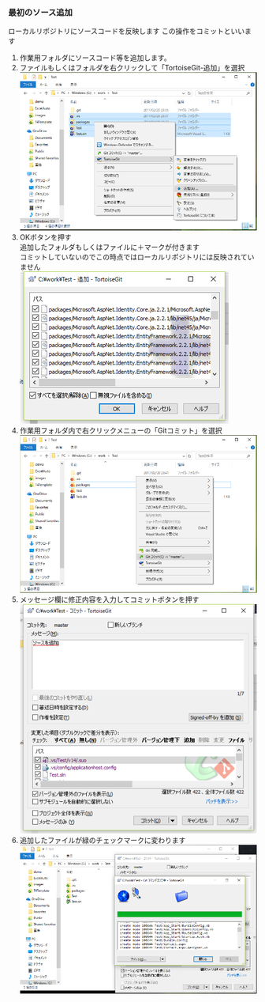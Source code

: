 ### 最初のソース追加

ローカルリポジトリにソースコードを反映します
この操作をコミットといいます

1. 作業用フォルダにソースコード等を追加します。
2. ファイルもしくはフォルダを右クリックして「TortoiseGit-追加」を選択  
![add1](./images/add1.png)  
3. OKボタンを押す  
追加したフォルダもしくはファイルに＋マークが付きます  
コミットしていないのでこの時点ではローカルリポジトリには反映されていません  
![add2](./images/add2.png)  
4. 作業用フォルダ内で右クリックメニューの「Gitコミット」を選択
![commit1](./images/commit1.png)  
5. メッセージ欄に修正内容を入力してコミットボタンを押す  
![commit2](./images/commit2.png)  
6. 追加したファイルが緑のチェックマークに変わります  
![commit3](./images/commit3.png)  
